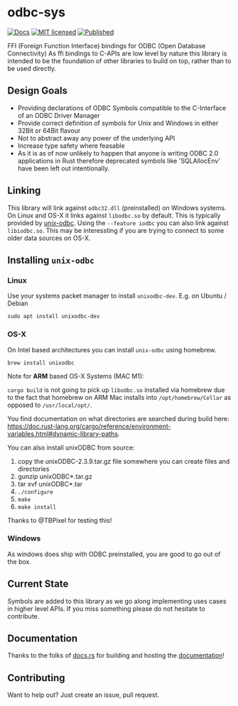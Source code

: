 # odbc-sys

[![Docs](https://docs.rs/odbc-sys/badge.svg)](https://docs.rs/odbc-sys/)
[![MIT licensed](https://img.shields.io/github/license/mashape/apistatus.svg)](https://github.com/pacman82/odbc-sys/blob/main/LICENSE)
[![Published](http://meritbadge.herokuapp.com/odbc-sys)](https://crates.io/crates/odbc-sys)

FFI (Foreign Function Interface) bindings for ODBC (Open Database Connectivity)
As ffi bindings to C-APIs are low level by nature this library is intended to be the foundation of
other libraries to build on top, rather than to be used directly.

## Design Goals

* Providing declarations of ODBC Symbols compatible to the C-Interface of an ODBC Driver Manager
* Provide correct definition of symbols for Unix and Windows in either 32Bit or 64Bit flavour
* Not to abstract away any power of the underlying API
* Increase type safety where feasable
* As it is as of now unlikely to happen that anyone is writing ODBC 2.0 applications in Rust
  therefore deprecated symbols like 'SQLAllocEnv' have been left out intentionally.

## Linking

This library will link against `odbc32.dll` (preinstalled) on Windows systems. On Linux and OS-X it links against `libodbc.so` by default. This is typically provided by [unix-odbc](http://www.unixodbc.org/). Using the `--feature iodbc` you can also link against `libiodbc.so`. This may be interessting if you are trying to connect to some older data sources on OS-X.

## Installing `unix-odbc`

### Linux

Use your systems packet manager to install `unixodbc-dev`. E.g. on Ubuntu / Debian

```shell
sudo apt install unixodbc-dev
```

### OS-X

On Intel based architectures you can install `unix-odbc` using homebrew.

```shell
brew install unixodbc
```

Note for **ARM** based OS-X Systems (MAC M1):

`cargo build` is not going to pick up `libodbc.so` installed via homebrew due to the fact that homebrew on ARM Mac installs into `/opt/homebrew/Cellar` as opposed to `/usr/local/opt/`.

You find documentation on what directories are searched during build here: <https://doc.rust-lang.org/cargo/reference/environment-variables.html#dynamic-library-paths>.

You can also install unixODBC from source:

1. copy the unixODBC-2.3.9.tar.gz file somewhere you can create files and directories
2. gunzip unixODBC*.tar.gz
3. tar xvf unixODBC*.tar
4. `./configure`
5. `make`
6. `make install`

Thanks to @TBPixel for testing this!

### Windows

As windows does ship with ODBC preinstalled, you are good to go out of the box.

## Current State

Symbols are added to this library as we go along implementing uses cases in higher level APIs. If you miss something please do not hesitate to contribute.

## Documentation

Thanks to the folks of [docs.rs] for building and hosting the [documentation]!

## Contributing

Want to help out? Just create an issue, pull request.

[docs.rs]: https://docs.rs
[documentation]: https://docs.rs/odbc-sys/
